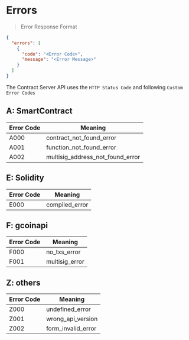 # Errors

> Error Response Format

```json
{
  "errors": [
    {
      "code": "<Error Code>",
      "message": "<Error Message>"
    }
  ]
}
```

The Contract Server API uses the `HTTP Status Code` and following `Custom Error Codes`

## A: SmartContract
Error Code | Meaning
---------- | -------
A000       | contract_not_found_error
A001       | function_not_found_error
A002       | multisig_address_not_found_error

## E: Solidity
Error Code | Meaning
---------- | -------
E000       | compiled_error

## F: gcoinapi
Error Code | Meaning
---------- | -------
F000       | no_txs_error
F001       | multisig_error

## Z: others
Error Code | Meaning
---------- | -------
Z000       |  undefined_error
Z001       |  wrong_api_version
Z002       |  form_invalid_error
